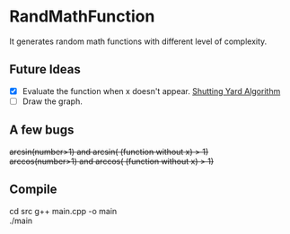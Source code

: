 # RandMathFunction
It generates random math functions with different level of complexity.

## Future Ideas
- [X] Evaluate the function when x doesn't appear. [Shutting Yard Algorithm](https://en.wikipedia.org/wiki/Shunting-yard_algorithm)
- [ ] Draw the graph.

## A few bugs
~~arcsin(number>1) and arcsin( (function without x) > 1)~~  
~~arccos(number>1) and arccos( (function without x) > 1)~~

## Compile
cd src
g++ main.cpp -o main  
./main
